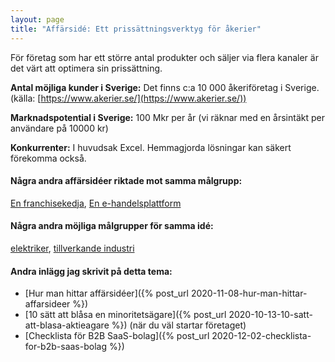 ```yaml
---
layout: page
title: "Affärsidé: Ett prissättningsverktyg för åkerier"
---
```

För företag som har ett större antal produkter och säljer via flera kanaler är det värt att optimera sin prissättning.

**Antal möjliga kunder i Sverige:** Det finns c:a 10 000 åkeriföretag i Sverige.(källa: [https://www.akerier.se/](https://www.akerier.se/))

**Marknadspotential i Sverige:** 100 Mkr per år (vi räknar med en årsintäkt per användare på 10000 kr)

**Konkurrenter:** I huvudsak Excel. Hemmagjorda lösningar kan säkert förekomma också.

#### Några andra affärsidéer riktade mot samma målgrupp:
[En franchisekedja](/affarsideer/en-franchisekedja-av-akerier/), [En e-handelsplattform](/affarsideer/en-e-handelsplattform-for-akerier/)


#### Några andra möjliga målgrupper för samma idé:
[elektriker](/affarsideer/ett-prissattningsverktyg-for-elektriker/), [tillverkande industri](/affarsideer/ett-prissattningsverktyg-for-tillverkande-industri/)

#### Andra inlägg jag skrivit på detta tema:
- [Hur man hittar affärsidéer]({% post_url 2020-11-08-hur-man-hittar-affarsideer %})
- [10 sätt att blåsa en minoritetsägare]({% post_url 2020-10-13-10-satt-att-blasa-aktieagare %}) (när du väl startar företaget)
- [Checklista för B2B SaaS-bolag]({% post_url 2020-12-02-checklista-for-b2b-saas-bolag %})


